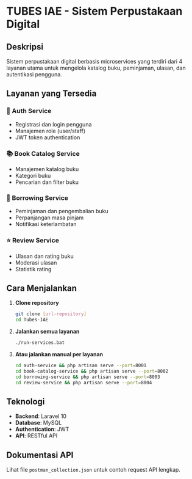 # TUBES IAE - Sistem Perpustakaan Digital

## Deskripsi
Sistem perpustakaan digital berbasis microservices yang terdiri dari 4 layanan utama untuk mengelola katalog buku, peminjaman, ulasan, dan autentikasi pengguna.

## Layanan yang Tersedia

### 🔐 Auth Service
- Registrasi dan login pengguna
- Manajemen role (user/staff)
- JWT token authentication

### 📚 Book Catalog Service  
- Manajemen katalog buku
- Kategori buku
- Pencarian dan filter buku

### 📖 Borrowing Service
- Peminjaman dan pengembalian buku
- Perpanjangan masa pinjam
- Notifikasi keterlambatan

### ⭐ Review Service
- Ulasan dan rating buku
- Moderasi ulasan
- Statistik rating

## Cara Menjalankan

1. **Clone repository**
   ```bash
   git clone [url-repository]
   cd Tubes-IAE
   ```

2. **Jalankan semua layanan**
   ```bash
   ./run-services.bat
   ```

3. **Atau jalankan manual per layanan**
   ```bash
   cd auth-service && php artisan serve --port=8001
   cd book-catalog-service && php artisan serve --port=8002  
   cd borrowing-service && php artisan serve --port=8003
   cd review-service && php artisan serve --port=8004
   ```

## Teknologi
- **Backend**: Laravel 10
- **Database**: MySQL
- **Authentication**: JWT
- **API**: RESTful API

## Dokumentasi API
Lihat file `postman_collection.json` untuk contoh request API lengkap.